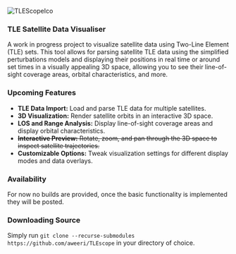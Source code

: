 ![TLEScopeIco](https://github.com/user-attachments/assets/0ab17c3c-3b6c-4024-bc5d-ecd941ec8364)

### TLE Satellite Data Visualiser

A work in progress project to visualize satellite data using Two-Line Element (TLE) sets. This tool allows for parsing satellite TLE data using the simplified perturbations models and displaying their positions in real time or around set times in a visually appealing 3D space, allowing you to see their line-of-sight coverage areas, orbital characteristics, and more.

### Upcoming Features

- **TLE Data Import:** Load and parse TLE data for multiple satellites.
- **3D Visualization:** Render satellite orbits in an interactive 3D space.
- **LOS and Range Analysis:** Display line-of-sight coverage areas and display orbital characteristics.
- ~~**Interactive Preview:** Rotate, zoom, and pan through the 3D space to inspect satellite trajectories.~~
- **Customizable Options:** Tweak visualization settings for different display modes and data overlays.

### Availability

For now no builds are provided, once the basic functionality is implemented they will be posted. 

### Downloading Source

Simply run `git clone --recurse-submodules https://github.com/aweeri/TLEscope` in your directory of choice.

